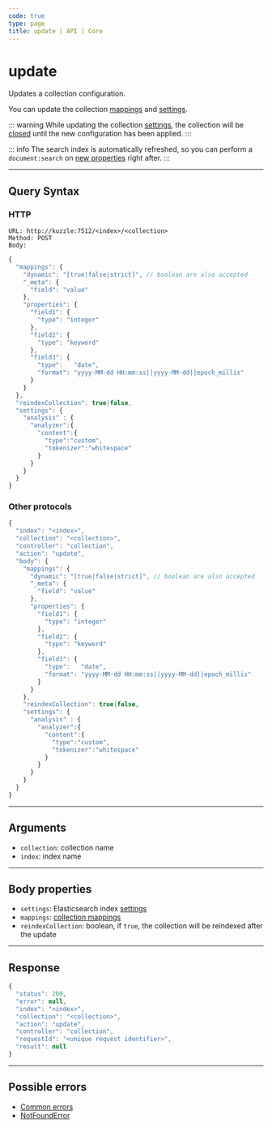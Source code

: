 ```yaml
---
code: true
type: page
title: update | API | Core
---
```


# update

Updates a collection configuration.

<SinceBadge version="2.1.0" />

You can update the collection [mappings](/core/2/guides/main-concepts/data-storage#collection-mappings) and [settings](https://www.elastic.co/guide/en/elasticsearch/reference/7.5/index-modules.html#index-modules-settings).

::: warning
While updating the collection [settings](https://www.elastic.co/guide/en/elasticsearch/reference/7.5/index-modules.html#index-modules-settings), the collection will be [closed](https://www.elastic.co/guide/en/elasticsearch/reference/7.5/indices-close.html) until the new configuration has been applied.
:::

::: info
The search index is automatically refreshed, so you can perform a `document:search` on [new properties](https://www.elastic.co/guide/en/elasticsearch/reference/current/docs-update-by-query.html#picking-up-a-new-property) right after.
:::

---

## Query Syntax

### HTTP

```http
URL: http://kuzzle:7512/<index>/<collection>
Method: POST
Body:
```

```js
{
  "mappings": {
    "dynamic": "[true|false|strict]", // boolean are also accepted
    "_meta": {
      "field": "value"
    },
    "properties": {
      "field1": {
        "type": "integer"
      },
      "field2": {
        "type": "keyword"
      },
      "field3": {
        "type":   "date",
        "format": "yyyy-MM-dd HH:mm:ss||yyyy-MM-dd||epoch_millis"
      }
    }
  },
  "reindexCollection": true|false,
  "settings": {
    "analysis" : {
      "analyzer":{
        "content":{
          "type":"custom",
          "tokenizer":"whitespace"
        }
      }
    }
  }
}
```

### Other protocols

```js
{
  "index": "<index>",
  "collection": "<collection>",
  "controller": "collection",
  "action": "update",
  "body": {
    "mappings": {
      "dynamic": "[true|false|strict]", // boolean are also accepted
      "_meta": {
        "field": "value"
      },
      "properties": {
        "field1": {
          "type": "integer"
        },
        "field2": {
          "type": "keyword"
        },
        "field3": {
          "type":   "date",
          "format": "yyyy-MM-dd HH:mm:ss||yyyy-MM-dd||epoch_millis"
        }
      }
    },
    "reindexCollection": true|false,
    "settings": {
      "analysis" : {
        "analyzer":{
          "content":{
            "type":"custom",
            "tokenizer":"whitespace"
          }
        }
      }
    }
  }
}
```

---

## Arguments

- `collection`: collection name
- `index`: index name

---

## Body properties

- `settings`: Elasticsearch index [settings](https://www.elastic.co/guide/en/elasticsearch/reference/7.5/index-modules.html#index-modules-settings)
- `mappings`: [collection mappings](/core/2/guides/main-concepts/data-storage#mappings-properties)
- `reindexCollection`: boolean, if `true`, the collection will be reindexed after the update

<SinceBadge version="2.33.0"/>

---

## Response

```js
{
  "status": 200,
  "error": null,
  "index": "<index>",
  "collection": "<collection>",
  "action": "update",
  "controller": "collection",
  "requestId": "<unique request identifier>",
  "result": null
}
```

---

## Possible errors

- [Common errors](/core/2/api/errors/types#common-errors)
- [NotFoundError](/core/2/api/errors/types#notfounderror)
